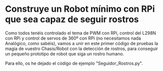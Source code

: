 # Construye un Robot mínimo con RPi que sea capaz de seguir rostros

Como todos tenéis controlado el tema de PWM con RPi, control del L298N con RPi y control de servos de 360º con RPi (no necesitamos nada Analógico, como sabéis), vamos a unir en este primer código de pruebas la magia de vuestro Chasis/Robot con la detección de rostros, para conseguir un pequeño prototipo de robot que siga un rostro humano.

Para ello, os he dejado el código de ejemplo "Seguidor_Rostros.py".

